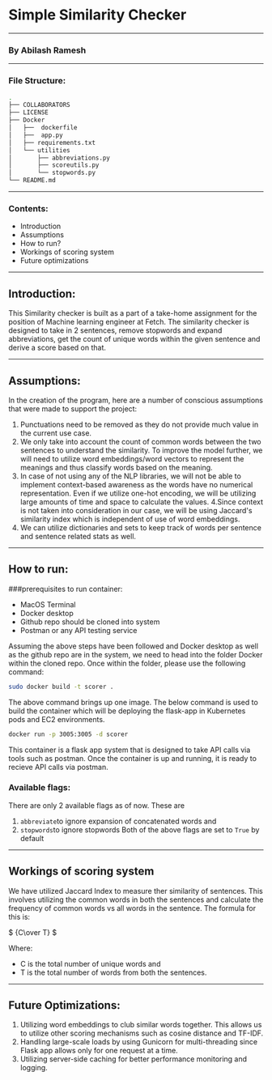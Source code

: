# Simple Similarity Checker
-------
### By Abilash Ramesh
--------
### File Structure:
```bash
.
├── COLLABORATORS
├── LICENSE
├── Docker
│   ├──  dockerfile
│   ├──  app.py
│   ├── requirements.txt
│   └── utilities
│       ├── abbreviations.py
│       ├── scoreutils.py
│       └── stopwords.py
└── README.md

```
----------
### Contents:

* Introduction
* Assumptions
* How to run?
* Workings of scoring system
* Future optimizations

---------
## Introduction:
This Similarity checker is built as a part of a take-home assignment for the position of Machine learning engineer at Fetch. The similarity checker is designed to take in 2 sentences, remove stopwords and expand abbreviations, get the count of unique words within the given sentence and derive a score based on that. 

--------
## Assumptions:
In the creation of the program, here are a number of conscious assumptions that were made to support the project:
1. Punctuations need to be removed as they do not provide much value in the current use case.
2. We only take into account the count of common words between the two sentences to understand the similarity. To improve the model further, we will need to utilize word embeddings/word vectors to represent the meanings and thus classify words based on the meaning. 
3. In case of not using any of the NLP libraries, we will not be able to implement context-based awareness as the words have no numerical representation. Even if we utilize one-hot encoding, we will be utilizing large amounts of time and space to calculate the values. 
4.Since context is not taken into consideration in our case, we will be using Jaccard's similarity index which is independent of use of word embeddings.
5. We can utilize dictionaries and sets to keep track of words per sentence and sentence related stats as well.

--------
## How to run:
###prerequisites to run container:
* MacOS Terminal
* Docker desktop
* Github repo should be cloned into system
* Postman or any API testing service

Assuming the above steps have been followed and Docker desktop as well as the github repo are in the system, we need to head into the folder Docker within the cloned repo. Once within the folder, please use the following command:
```bash
sudo docker build -t scorer .
```
The above command brings up one image. The below command is used to build the container which will be deploying the flask-app in Kubernetes pods and EC2 environments. 
```bash
docker run -p 3005:3005 -d scorer 
```
This container is a flask app system that is designed to take API calls via tools such as postman. Once the container is up and running, it is ready to recieve API calls via postman. 

### Available flags:
There are only 2 available flags as of now. These are 
1. ```abbreviate```to ignore expansion of concatenated words and
2. ```stopwords```to ignore stopwords
Both of the above flags are set to ```True``` by default

---------
## Workings of scoring system
We have utilized Jaccard Index to measure ther similarity of sentences. This involves utilizing the common words in both the sentences and calculate the frequency of common words vs all words in the sentence. The formula for this is: 

$` {C\over T} `$ 

Where:
* C is the total number of unique words and
* T is the total number of words from both the sentences.

--------
## Future Optimizations:
1. Utilizing word embeddings to club similar words together. This allows us to utilize other scoring mechanisms such as cosine distance and TF-IDF.
2. Handling large-scale loads by using Gunicorn for multi-threading since Flask app allows only for one request at a time.
3. Utilizing server-side caching for better performance monitoring and logging.
